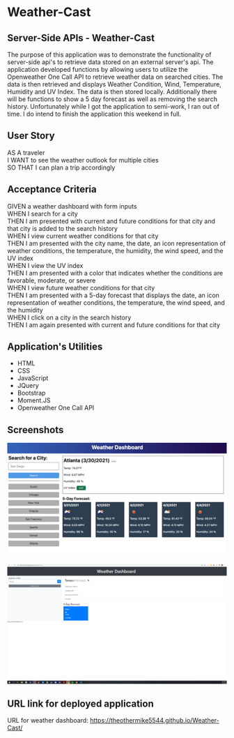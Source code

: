 # Weather-Cast

## Server-Side APIs - Weather-Cast
The purpose of this application was to demonstrate the functionality of server-side api's to retrieve data stored on an external server's api. The application developed functions by allowing users to utilize the Openweather One Call API to retrieve weather data on searched cities. The data is then retrieved and displays Weather Condition, Wind, Temperature, Humidity and UV Index. The data is then stored locally. Additionally there will be functions to show a 5 day forecast as well as removing the search history. Unfortunately while I got the application to semi-work, I ran out of time. I do intend to finish the application this weekend in full.

## User Story

AS A traveler   </br>
I WANT to see the weather outlook for multiple cities  </br>
SO THAT I can plan a trip accordingly  </br>

## Acceptance Criteria
GIVEN a weather dashboard with form inputs  </br>
WHEN I search for a city  </br>
THEN I am presented with current and future conditions for that city and that city is added to the search history  </br>
WHEN I view current weather conditions for that city  </br>
THEN I am presented with the city name, the date, an icon representation of weather conditions, the temperature, the humidity, the wind speed, and the UV index  </br>
WHEN I view the UV index  </br>
THEN I am presented with a color that indicates whether the conditions are favorable, moderate, or severe  </br>
WHEN I view future weather conditions for that city  </br>
THEN I am presented with a 5-day forecast that displays the date, an icon representation of weather conditions, the temperature, the wind speed, and the humidity  </br>
WHEN I click on a city in the search history  </br>
THEN I am again presented with current and future conditions for that city  </br>

## Application's Utilities
- HTML
- CSS
- JavaScript
- JQuery
- Bootstrap
- Moment.JS
- Openweather One Call API

## Screenshots
![This is a Demo of what Weather-Cast should look like provided by Boot Camp Spot](/../assets/images/demo.png)

![This is a screenshot of the Weather-Cast deployed live on GitHub Pages Semi-Working in its current state!](/../assets/images/Screenshot.png)

## URL link for deployed application
URL for weather dashboard: https://theothermike5544.github.io/Weather-Cast/